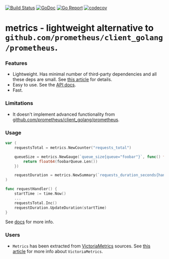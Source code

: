 [![Build Status](https://travis-ci.org/VictoriaMetrics/metrics.svg)](https://travis-ci.org/VictoriaMetrics/metrics)
[![GoDoc](https://godoc.org/github.com/VictoriaMetrics/metrics?status.svg)](http://godoc.org/github.com/VictoriaMetrics/metrics)
[![Go Report](https://goreportcard.com/badge/github.com/VictoriaMetrics/metrics)](https://goreportcard.com/report/github.com/VictoriaMetrics/metrics)
[![codecov](https://codecov.io/gh/VictoriaMetrics/metrics/branch/master/graph/badge.svg)](https://codecov.io/gh/VictoriaMetrics/metrics)

# metrics - lightweight alternative to `github.com/prometheus/client_golang/prometheus`.


### Features

* Lightweight. Has minimal number of third-party dependencies and all these deps are small.
  See [this article](https://medium.com/@valyala/stripping-dependency-bloat-in-victoriametrics-docker-image-983fb5912b0d) for details.
* Easy to use. See the [API docs](http://godoc.org/github.com/VictoriaMetrics/metrics).
* Fast.


### Limitations

* It doesn't implement advanced functionality from [github.com/prometheus/client_golang/prometheus](https://godoc.org/github.com/prometheus/client_golang/prometheus).


### Usage

```go
var (
	requestsTotal = metrics.NewCounter("requests_total")

	queueSize = metrics.NewGauge(`queue_size{queue="foobar"}`, func() float64 {
		return float64(foobarQueue.Len())
	})

	requestDuration = metrics.NewSummary(`requests_duration_seconds{handler="/my/super/handler"}`)
)

func requestHandler() {
	startTime := time.Now()
	...
	requestsTotal.Inc()
	requestDuration.UpdateDuration(startTime)
}
```

See [docs](http://godoc.org/github.com/VictoriaMetrics/metrics) for more info.


### Users

* `Metrics` has been extracted from [VictoriaMetrics](https://github.com/VictoriaMetrics/VictoriaMetrics) sources.
  See [this article](https://medium.com/devopslinks/victoriametrics-creating-the-best-remote-storage-for-prometheus-5d92d66787ac)
  for more info about `VictoriaMetrics`.
